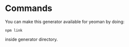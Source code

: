 Commands
========

You can make this generator available for yeoman by doing:

    npm link

inside generator directory.

